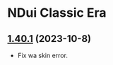 # NDui Classic Era

## [1.40.1](https://github.com/siweia/NDui/tree/1.40.1) (2023-10-8)

- Fix wa skin error.